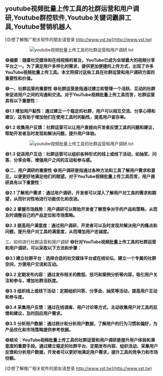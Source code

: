 ## **youtube视频批量上传工具的社群运营和用户调研,Youtube群控软件,Youtube关键词霸屏工具,Youtube营销机器人**

[😍想了解推广相关软件的朋友请登录 http://www.vst.tw](http://www.vst.tw)

 <center><img src="https://vst.tw/MP4/tuiguang/png/1.png" alt="youtube视频批量上传工具的社群运营和用户调研.txt"></center>

**😄摘要：随着社交媒体和在线视频的普及，YouTube已成为全球最大的视频分享平台之一。为了满足用户多样化的需求，提供更加便捷的上传方式，出现了许多YouTube视频批量上传工具。本文将探讨这些工具在社群运营和用户调研方面的重要性和价值。**

**😄一、社群运营的重要性**
**😄社群运营是指通过建立和管理一个活跃、互动的社群来促进用户之间的沟通和交流。对于YouTube视频批量上传工具而言，社群运营具有以下重要性：**

**😄1.1 增加用户黏性：通过建立一个稳定的社群，用户可以相互交流、分享心得和建议，这有助于增加他们在使用工具时的黏性，提高用户留存率。**

**😄1.2 收集用户反馈：社群运营可以让用户直接向开发者反馈工具的问题和建议，帮助开发者及时发现和解决问题，提升用户体验。**

 <center><img src="https://vst.tw/MP4/tuiguang/png/8.png" alt="youtube视频批量上传工具的社群运营和用户调研.txt"></center>

**😄1.3 促进用户互动：社群运营可以组织各种形式的线上或线下活动，如抽奖、问答、分享会等，增强用户之间的互动和参与感。**

**😄二、用户调研的重要性**
**😄用户调研是指通过各种方法和工具了解用户需求和意见，以便更好地满足他们的期望。对于YouTube视频批量上传工具而言，用户调研具有以下重要性：**

**😄2.1 了解用户需求：通过用户调研，开发者可以深入了解用户对工具的需求和期望，从而针对性地进行功能优化和改进。**

**😄2.2 掌握市场趋势：用户调研可以帮助开发者了解竞争对手的产品和策略，从而及时调整自己的产品定位和市场策略。**

**😄2.3 提高用户满意度：通过用户调研，开发者可以及时发现并解决用户的痛点和问题，提升用户对工具的满意度，从而增加用户忠诚度。**

三、如何进行社群运营和用户调研
**😄针对YouTube视频批量上传工具的社群运营和用户调研，可以采取以下方法和步骤：**

**😄3.1 建立社群平台：选择合适的社交媒体平台或在线论坛，建立一个专属的社群空间，方便用户交流和互动。**

**😄3.2 定期发布内容：通过发布相关的教程、技巧和案例分析等内容，吸引用户关注和参与，增加社群活跃度。**

**😄3.3 组织线上或线下活动：定期组织问答、分享会、抽奖等活动，提高用户互动和参与度。**

**😄3.4 采集用户反馈：通过在线调查、用户讨论等方式，主动收集用户对工具的反馈和建议，及时回应用户需求。**

**😄3.5 分析用户数据：通过统计和分析用户数据，了解用户的行为习惯和偏好，为产品优化和市场策略提供参考依据。**

**😄结论：YouTube视频批量上传工具的社群运营和用户调研是提升用户体验和满意度的重要手段。通过建立稳定的社群平台、定期发布内容、组织活动、采集用户反馈和分析用户数据，开发者可以更好地满足用户需求，提升工具的竞争力和市场份额。**

[😍想了解推广相关软件的朋友请登录 http://www.vst.tw](http://www.vst.tw)



